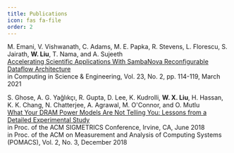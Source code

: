 ```yaml
---
title: Publications
icon: fas fa-file
order: 2
---
```


M. Emani, V. Vishwanath, C. Adams, M. E. Papka, R. Stevens, L. Florescu, S. Jairath, **W. Liu**, T. Nama, and A. Sujeeth\
[Accelerating Scientific Applications With SambaNova Reconfigurable Dataflow Architecture](https://ieeexplore.ieee.org/document/9387491)\
in Computing in Science & Engineering, Vol. 23, No. 2, pp. 114-119, March 2021

S. Ghose, A. G. Yağlıkçı, R. Gupta, D. Lee, K. Kudrolli, **W. X. Liu**, H. Hassan, K. K. Chang, N. Chatterjee, A. Agrawal, M. O'Connor, and O. Mutlu\
[What Your DRAM Power Models Are Not Telling You: Lessons from a Detailed Experimental Study](../assets/pubs/18sigmetrics_vampire.pdf)\
in Proc. of the ACM SIGMETRICS Conference, Irvine, CA, June 2018\
in Proc. of the ACM on Measurement and Analysis of Computing Systems (POMACS), Vol. 2, No. 3, December 2018
